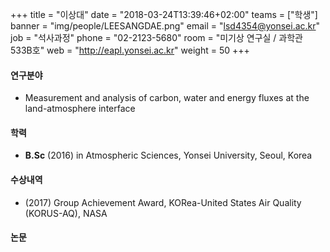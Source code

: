 +++
title = "이상대"
date = "2018-03-24T13:39:46+02:00"
teams = ["학생"]
banner = "img/people/LEESANGDAE.png"
email = "lsd4354@yonsei.ac.kr"
job = "석사과정"
phone = "02-2123-5680"
room = "미기상 연구실 / 과학관 533B호"
web = "http://eapl.yonsei.ac.kr"
weight = 50
+++

#### 연구분야
+ Measurement and analysis of carbon, water and energy fluxes at the land-atmosphere interface

#### 학력
 + **B.Sc** (2016) in Atmospheric Sciences, Yonsei University, Seoul, Korea

#### 수상내역
+ (2017) Group Achievement Award, KORea-United States Air Quality (KORUS-AQ), NASA

#### 논문
